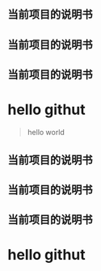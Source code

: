 ## 当前项目的说明书
## 当前项目的说明书
## 当前项目的说明书
# hello githut
>hello world


## 当前项目的说明书
## 当前项目的说明书
## 当前项目的说明书
# hello githut